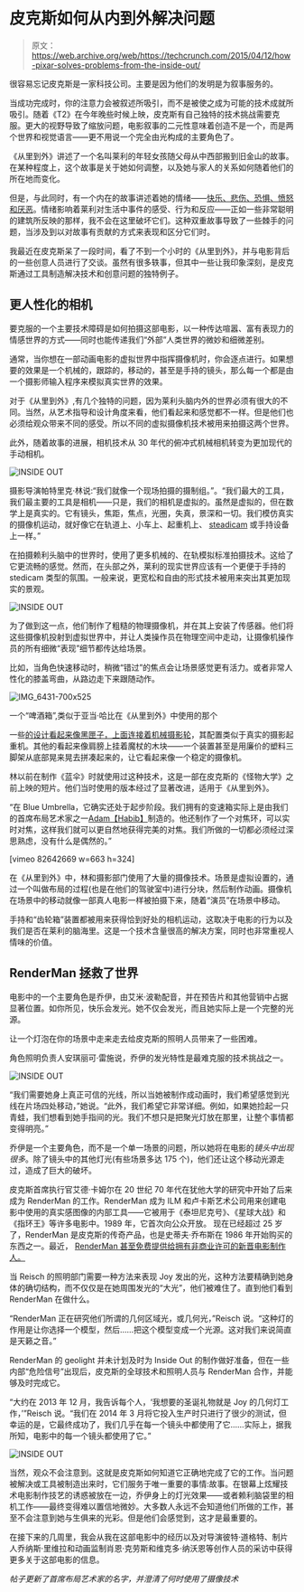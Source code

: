 # 皮克斯如何从内到外解决问题

> 原文：<https://web.archive.org/web/https://techcrunch.com/2015/04/12/how-pixar-solves-problems-from-the-inside-out/>

很容易忘记皮克斯是一家科技公司。主要是因为他们的发明是为叙事服务的。

当成功完成时，你的注意力会被叙述所吸引，而不是被使之成为可能的技术成就所吸引。随着《T2》在今年晚些时候上映，皮克斯有自己独特的技术挑战需要克服。更大的视野导致了缩放问题，电影叙事的二元性意味着创造不是一个，而是两个世界和视觉语言——更不用说一个完全由光构成的主要角色了。

《从里到外》讲述了一个名叫莱利的年轻女孩随父母从中西部搬到旧金山的故事。在某种程度上，这个故事是关于她如何调整，以及她与家人的关系如何随着他们的所在地而变化。

但是，与此同时，有一个内在的故事讲述着她的情绪——[快乐、悲伤、恐惧、愤怒和厌恶](https://web.archive.org/web/20230303050809/https://www.youtube.com/watch?v=yRUAzGQ3nSY)。情绪影响着莱利对生活中事件的感受、行为和反应——正如一些非常聪明的建筑所反映的那样，我不会在这里破坏它们。这种双重故事导致了一些棘手的问题，当涉及到以对故事有贡献的方式来表现和区分它们时。

我最近在皮克斯呆了一段时间，看了不到一个小时的《从里到外》，并与电影背后的一些创意人员进行了交谈。虽然有很多轶事，但其中一些让我印象深刻，是皮克斯通过工具制造解决技术和创意问题的独特例子。

## 更人性化的相机

要克服的一个主要技术障碍是如何拍摄这部电影，以一种传达喧嚣、富有表现力的情感世界的方式——同时也能传递我们“外部”人类世界的微妙和细微差别。

通常，当你想在一部动画电影的虚拟世界中指挥摄像机时，你会逐点进行。如果想要的效果是一个机械的，跟踪的，移动的，甚至是手持的镜头，那么每一个都是由一个摄影师输入程序来模拟真实世界的效果。

对于《从里到外》,有几个独特的问题，因为莱利头脑内外的世界必须有很大的不同。当然，从艺术指导和设计角度来看，他们看起来和感觉都不一样。但是他们也必须给观众带来不同的感受。所以不同的虚拟摄像机技术被用来拍摄这两个世界。

此外，随着故事的进展，相机技术从 30 年代的俯冲式机械相机转变为更加现代的手动相机。

![INSIDE OUT](img/c830c5523d3095b681e4426a7c685608.png)

摄影导演帕特里克·林说:“我们就像一个现场拍摄的摄制组。”。“我们最大的工具，我们最主要的工具是相机——只是，我们的相机是虚拟的。虽然是虚拟的，但在数学上是真实的。它有镜头，焦距，焦点，光圈，失真，景深和一切。我们模仿真实的摄像机运动，就好像它在轨道上、小车上、起重机上、 [steadicam](https://web.archive.org/web/20230303050809/http://en.wikipedia.org/wiki/Steadicam) 或手持设备上一样。”

在拍摄赖利头脑中的世界时，使用了更多机械的、在轨模拟标准拍摄技术。这给了它更流畅的感觉。然而，在头部之外，莱利的现实世界应该有一个更便于手持的 stedicam 类型的氛围。一般来说，更宽松和自由的形式技术被用来突出其更加现实的景观。

![INSIDE OUT](img/e976dd35a1b890c097dac2c78e891d55.png)

为了做到这一点，他们制作了粗糙的物理摄像机，并在其上安装了传感器。他们将这些摄像机投射到虚拟世界中，并让人类操作员在物理空间中走动，让摄像机操作员的所有细微“表现”细节都传达给场景。

比如，当角色快速移动时，稍微“错过”的焦点会让场景感觉更有活力。或者非常人性化的膝盖弯曲，从路边走下来跟随动作。

![IMG_6431-700x525](img/599826418158489747e261389794020f.png)

一个“啤酒箱”,类似于亚当·哈比在《从里到外》中使用的那个

一些[的设计看起来像黑匣子，上面连接着机械摄影轮](https://web.archive.org/web/20230303050809/http://adamhabib.com/etc/?p=52)，其配置类似于真实的摄影起重机。其他的看起来像肩膀上挂着魔杖的木块——一个装置甚至是用廉价的塑料三脚架从底部晃来晃去拼凑起来的，让它看起来像一个稳定的摄像机。

林以前在制作《蓝伞》时就使用过这种技术，这是一部在皮克斯的《怪物大学》之前上映的短片。他们当时使用的版本经过了显著改进，适用于《从里到外》。

“在 Blue Umbrella，它确实还处于起步阶段。我们拥有的变速箱实际上是由我们的首席布局艺术家之一[Adam【Habib】](https://web.archive.org/web/20230303050809/https://twitter.com/adamhabib)制造的。他还制作了一个对焦环，可以实时对焦，这样我们就可以更自然地获得完美的对焦。我们所做的一切都必须经过深思熟虑，没有什么是偶然的。”

[vimeo 82642669 w=663 h=324]

在《从里到外》中，林和摄影部门使用了大量的摄像技术。场景是虚拟设置的，通过一个叫做布局的过程(也是在他们的驾驶室中)进行分块，然后制作动画。摄像机在场景中的移动就像一部真人电影一样被拍摄下来，随着“演员”在场景中移动。

手持和“齿轮箱”装置都被用来获得恰到好处的相机运动，这取决于电影的行为以及我们是否在莱利的脑海里。这是一个技术含量很高的解决方案，同时也非常重视人情味的价值。

## RenderMan 拯救了世界

电影中的一个主要角色是乔伊，由艾米·波勒配音，并在预告片和其他营销中占据显著位置。如你所见，快乐会发光。她不仅会发光，而且她实际上是一个完整的光源。

让一个灯泡在你的场景中走来走去给皮克斯的照明人员带来了一些困难。

角色照明负责人安琪丽可·雷施说，乔伊的发光特性是最难克服的技术挑战之一。

![INSIDE OUT](img/9e4188195f541510904306557532fb33.png)

“我们需要她身上真正可信的光线，所以当她被制作成动画时，我们希望感觉到光线在片场四处移动，”她说。“此外，我们希望它非常详细。例如，如果她捡起一只青蛙，我们想看到她手指间的光。我们不想只是把聚光灯放在那里，让整个事情都变得明亮。”

乔伊是一个主要角色，而不是一个单一场景的问题，所以她将在电影的*镜头中出现很多*。除了镜头中的其他灯光(有些场景多达 175 个)，他们还让这个移动光源走过，造成了巨大的破坏。

皮克斯首席执行官艾德·卡姆尔在 20 世纪 70 年代在犹他大学的研究中开始了后来成为 RenderMan 的工作。RenderMan 成为 ILM 和卢卡斯艺术公司用来创建电影中使用的真实感图像的内部工具——它被用于《泰坦尼克号》、《星球大战》和《指环王》等许多电影中。1989 年，它首次向公众开放。  现在已经超过 25 岁了，RenderMan 是皮克斯的传奇产品，也是史蒂夫·乔布斯在 1986 年开始购买的东西之一。最近， [RenderMan 甚至免费提供给拥有非商业许可的新晋电影制作人。](https://web.archive.org/web/20230303050809/http://renderman.pixar.com/view/non-commercial-renderman)

当 Reisch 的照明部门需要一种方法来表现 Joy 发出的光，这种方法要精确到她身体的确切结构，而不仅仅是在她周围发光的“大光”，他们被难住了。直到他们看到 RenderMan 在做什么。

“RenderMan 正在研究他们所谓的几何区域光，或几何光，”Reisch 说。“这种灯的作用是让你选择一个模型，然后……把这个模型变成一个光源。这对我们来说简直是天籁之音。”

RenderMan 的 geolight 并未计划及时为 Inside Out 的制作做好准备，但在一些内部“危险信号”出现后，皮克斯的全球技术和照明人员与 RenderMan 合作，并能够及时完成它。

“大约在 2013 年 12 月，我告诉每个人，‘我想要的圣诞礼物就是 Joy 的几何灯工作，’”Reisch 说。“我们在 2014 年 3 月将它投入生产时只进行了很少的测试，但幸运的是，它最终成功了，我们几乎在每一个镜头中都使用了它……实际上，据我所知，电影中的每一个镜头都使用了它。”

![INSIDE OUT](img/922878275803bea43a031ced4e4852de.png)

当然，观众不会注意到。这就是皮克斯如何知道它正确地完成了它的工作。当问题被解决或工具被制造出来时，它们服务于唯一重要的事情:故事。在银幕上炫耀技术电影制作技艺的诱惑被放在一边，乔伊身上的灯光效果——或者赖利脑袋里的相机工作——最终变得难以置信地微妙。大多数人永远不会知道他们所做的工作，甚至不会注意到她与生俱来的光彩。但是他们会感觉到，这才是最重要的。

在接下来的几周里，我会从我在这部电影中的经历以及对导演彼特·道格特、制片人乔纳斯·里维拉和动画监制肖恩·克劳斯和维克多·纳沃恩等创作人员的采访中获得更多关于这部电影的信息。

*帖子更新了首席布局艺术家的名字，并澄清了何时使用了摄像技术*